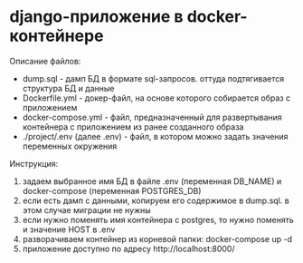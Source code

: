 # django-приложение в docker-контейнере

Описание файлов:
  - dump.sql - дамп БД в формате sql-запросов. оттуда подтягивается структура БД и данные
  - Dockerfile.yml - докер-файл, на основе которого собирается образ с приложением
  - docker-compose.yml - файл, предназначенный для развертывания контейнера с приложением из ранее созданного образа
  - ./project/.env (далее .env) - файл, в котором можно задать значения переменных окружения

Инструкция:
  1. задаем выбранное имя БД в файле .env (переменная DB_NAME) и docker-compose (переменная POSTGRES_DB)
  2. если есть дамп с данными, копируем его содержимое в dump.sql. в этом случае миграции не нужны
  3. если нужно поменять имя контейнера с postgres, то нужно поменять и значение HOST в .env
  3. разворачиваем контейнер из корневой папки: docker-compose up -d
  4. приложение доступно по адресу http://localhost:8000/


